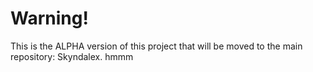 # Warning!

This is the ALPHA version of this project that will be moved to the main repository: Skyndalex.
hmmm